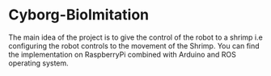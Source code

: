 # Cyborg-BioImitation
The main idea of the project is to give the control of the robot to a shrimp  i.e configuring the robot controls to the movement of the Shrimp. You can find the  implementation on RaspberryPi combined with Arduino and ROS operating system.

